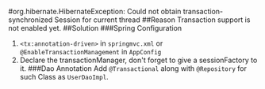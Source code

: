 #org.hibernate.HibernateException: Could not obtain transaction-synchronized Session for current thread
##Reason
Transaction support is not enabled yet.
##Solution
###Spring Configuration
1. `<tx:annotation-driven>` in `springmvc.xml` or `@EnableTransactionManagement` in `AppConfig`
2. Declare the transactionManager, don't forget to give a sessionFactory to it.
###Dao Annotation
Add `@Transactional` along with `@Repository` for such Class as `UserDaoImpl`.



